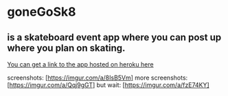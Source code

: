 # goneGoSk8

## is a skateboard event app where you can post up where you plan on skating.

[You can get a link to the app hosted on heroku here](https://www.gosk9.herokuapp.com)

screenshots:
[https://imgur.com/a/8IsB5Vm]
more screenshots:
[https://imgur.com/a/Qqj9gGT]
but wait:
[https://imgur.com/a/fzE74KY]